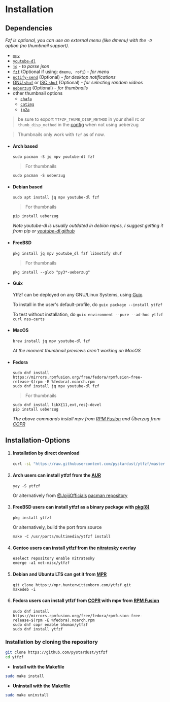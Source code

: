 # Installation

## Dependencies

_Fzf is optional, you can use an external menu (like dmenu) with the `-D` option (no thumbnail support)._

* [`mpv`](https://github.com/mpv-player/mpv)
* [`youtube-dl`](https://github.com/ytdl-org/youtube-dl)
* [`jq`](https://github.com/stedolan/jq) - _to parse json_
* [`fzf`](https://github.com/junegunn/fzf) (Optional if using: `dmenu, rofi`) - _for menu_
* [`notify-send`](https://gitlab.gnome.org/GNOME/libnotify) (Optional) - _for desktop notifications_
* [GNU `shuf`](https://www.gnu.org/software/coreutils/manual/html_node/shuf-invocation.html) or [ISC `shuf`](https://github.com/ibara/shuf) (Optional) - _for selecting random videos_
* [`ueberzug`](https://github.com/seebye/ueberzug) (Optional) - _for thumbnails_
* other thumbnail options
    * [`chafa`](https://github.com/hpjansson/chafa)
    * [`catimg`](https://github.com/posva/catimg)
    * [`jp2a`](https://github.com/cslarsen/jp2a)
> be sure to export `YTFZF_THUMB_DISP_METHOD` in your shell rc or `thumb_disp_method` in the [config](conf.sh) when not using ueberzug

> Thumbnails only work with `fzf` as of now.

+ #### Arch based

	  sudo pacman -S jq mpv youtube-dl fzf

	> For thumbnails

	  sudo pacman -S ueberzug

+ #### Debian based

	  sudo apt install jq mpv youtube-dl fzf

	> For thumbnails

	  pip install ueberzug

	_Note youtube-dl is usually outdated in debian repos, I suggest getting it from pip or [youtube-dl github](https://github.com/ytdl-org/youtube-dl)_

+ #### FreeBSD

	  pkg install jq mpv youtube_dl fzf libnotify shuf

	> For thumbnails

	  pkg install --glob "py3*-ueberzug"

+ #### Guix

	Ytfzf can be deployed on any GNU/Linux Systems, using [Guix](https://guix.gnu.org).

	To install in the user's default-profile, do `guix package --install ytfzf`

	To test without installation, do `guix environment --pure --ad-hoc ytfzf curl nss-certs`

+ #### MacOS

	  brew install jq mpv youtube-dl fzf

	_At the moment thumbnail previews aren't working on MacOS_

+ #### Fedora

	  sudo dnf install https://mirrors.rpmfusion.org/free/fedora/rpmfusion-free-release-$(rpm -E %fedora).noarch.rpm
	  sudo dnf install jq mpv youtube-dl fzf

	> For thumbnails

	  sudo dnf install libX{11,ext,res}-devel
	  pip install ueberzug

	_The above commands install mpv from [RPM Fusion](https://rpmfusion.org/Configuration) and Überzug from [COPR](https://copr.fedorainfracloud.org/coprs/frostyx/ueberzug/)_


## Installation-Options


1. #### Installation by direct download

	```sh
	curl -sL "https://raw.githubusercontent.com/pystardust/ytfzf/master/ytfzf" | sudo tee /usr/local/bin/ytfzf >/dev/null && sudo chmod 755 /usr/local/bin/ytfzf
	```

2. #### Arch users can install ytfzf from the [AUR](https://aur.archlinux.org/packages/ytfzf/)

	```
	yay -S ytfzf
	```
	
	Or alternatively from [@JojiiOfficials](https://github.com/JojiiOfficial) [pacman repository](https://repo.jojii.de)

3. #### FreeBSD users can install ytfzf as a binary package with [pkg(8)](https://www.freshports.org/multimedia/ytfzf/)

	```
	pkg install ytfzf
	```

	Or alternatively, build the port from source

	```
	make -C /usr/ports/multimedia/ytfzf install
	```

4. #### Gentoo users can install ytfzf from the [nitratesky](https://github.com/VTimofeenko/nitratesky) overlay

	```
	eselect repository enable nitratesky
	emerge -a1 net-misc/ytfzf
	```

5. #### Debian and Ubuntu LTS can get it from [MPR](https://mpr.hunterwittenborn.com/)
	
	```
	git clone https://mpr.hunterwittenborn.com/ytfzf.git
	makedeb -i
	```

6. #### Fedora users can install ytfzf from [COPR](https://copr.fedorainfracloud.org/coprs/bhoman/ytfzf/) with mpv from [RPM Fusion](https://rpmfusion.org/Configuration)

	```
	sudo dnf install https://mirrors.rpmfusion.org/free/fedora/rpmfusion-free-release-$(rpm -E %fedora).noarch.rpm
	sudo dnf copr enable bhoman/ytfzf
	sudo dnf install ytfzf
	```
	
### Installation by cloning the repository

```sh
git clone https://github.com/pystardust/ytfzf
cd ytfzf
```

+ **Install with the Makefile**

```sh
sudo make install
```

+ **Uninstall with the Makefile**

```sh
sudo make uninstall
```

